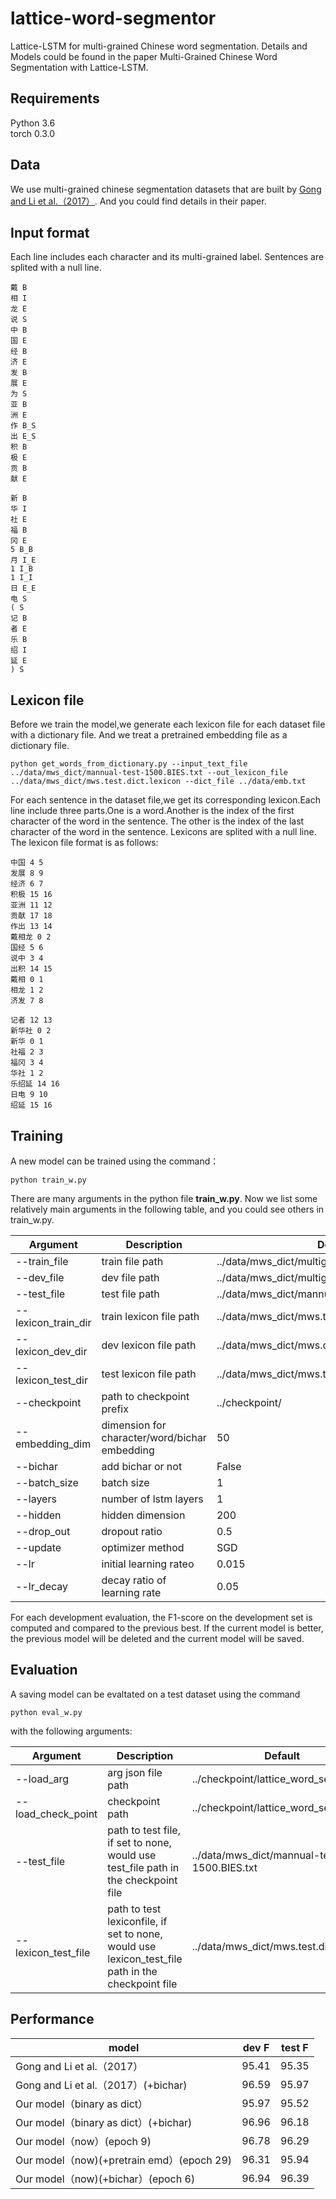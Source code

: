 # lattice-word-segmentor

Lattice-LSTM for multi-grained Chinese word segmentation.
Details and Models could be found in the paper Multi-Grained Chinese Word Segmentation with Lattice-LSTM.

## Requirements
Python 3.6  
torch 0.3.0
## Data
We use multi-grained chinese segmentation datasets that are built by [Gong and Li et al.（2017）](http://www.aclweb.org/anthology/D/D17/D17-1072.pdf). And you could find details in their paper.
## Input format
Each line includes each character and its multi-grained label. Sentences are splited with a null line.  

```
戴 B
相 I
龙 E
说 S
中 B
国 E
经 B
济 E
发 B
展 E
为 S
亚 B
洲 E
作 B_S
出 E_S
积 B
极 E
贡 B
献 E  

新 B
华 I
社 E
福 B
冈 E
5 B_B
月 I_E
1 I_B
1 I_I
日 E_E
电 S
( S
记 B
者 E
乐 B
绍 I
延 E
) S
```

## Lexicon file
Before we train the model,we generate each lexicon file for each dataset file with a dictionary file. And we treat a pretrained embedding file as a dictionary file.

```
python get_words_from_dictionary.py --input_text_file ../data/mws_dict/mannual-test-1500.BIES.txt --out_lexicon_file ../data/mws_dict/mws.test.dict.lexicon --dict_file ../data/emb.txt
```

For each sentence in the dataset file,we get its corresponding lexicon.Each line include three parts.One is a word.Another is the index of the first character of the word in the sentence. The other is the index of the last character of the word in the sentence. Lexicons are splited with a null line. The lexicon file format is as follows:

```
中国 4 5
发展 8 9
经济 6 7
积极 15 16
亚洲 11 12
贡献 17 18
作出 13 14
戴相龙 0 2
国经 5 6
说中 3 4
出积 14 15
戴相 0 1
相龙 1 2
济发 7 8

记者 12 13
新华社 0 2
新华 0 1
社福 2 3
福冈 3 4
华社 1 2
乐绍延 14 16
日电 9 10
绍延 15 16
```

## Training
A new model can be trained using the command：  

```
python train_w.py
```
There are many arguments in the python file __train_w.py__. Now we list some relatively main arguments in the following table, and you could see others in train_w.py.

Argument  | Description  |  Default
------------- | -------------  | -------------
--train_file   | train file path  | ../data/mws_dict/multigrain.alltrain.hwc.BIES.all.txt
--dev_file  | dev file path  | ../data/mws_dict/multigrain.alldev.hwc.BIES.txt
--test_file  | test file path  | ../data/mws_dict/mannual-test-1500.BIES.txt
--lexicon\_train_dir | train lexicon file path| ../data/mws_dict/mws.train.dict.lexicon
--lexicon\_dev_dir | dev lexicon file path| ../data/mws_dict/mws.dev.dict.lexicon
--lexicon\_test_dir  | test lexicon file path| ../data/mws_dict/mws.test.dict.lexicon
--checkpoint | path to checkpoint prefix| ../checkpoint/
--embedding_dim |dimension for character/word/bichar embedding | 50
--bichar | add bichar or not| False
--batch_size| batch size| 1
--layers | number of lstm layers| 1
--hidden | hidden dimension| 200
--drop_out | dropout ratio| 0.5
--update | optimizer method| SGD
--lr | initial learning rateo| 0.015
--lr_decay | decay ratio of learning rate| 0.05

For each development evaluation, the F1-score on the development set is computed and compared to the previous best. If the current model is better, the previous model will be deleted and the current model will be saved. 

## Evaluation
A saving model can be evaltated on a test dataset using the command

```
python eval_w.py
```
with the following arguments:

Argument  | Description  |  Default
------------- | -------------  | -------------
--load_arg   | arg json file path  | ../checkpoint/lattice\_word_seg.json
--load\_check_point   | checkpoint path  | ../checkpoint/lattice_word_seg.model
--test_file   | path to test file, if set to none, would use test_file path in the checkpoint file | ../data/mws_dict/mannual-test-1500.BIES.txt
--lexicon_test_file   | path to test lexiconfile, if set to none, would use lexicon\_test_file path in the checkpoint file  | ../data/mws_dict/mws.test.dict.lexicon

## Performance

model  | dev F  |  test F
------------- | -------------  | -------------
Gong and Li et al.（2017）   | 95.41  | 95.35
Gong and Li et al.（2017）(+bichar) | 96.59  | 95.97
Our model（binary as dict）  | 95.97  | 95.52
Our model（binary as dict）(+bichar)  | 96.96  | 96.18
Our model（now）(epoch 9)  | 96.78  | 96.29
Our model（now)(+pretrain emd）(epoch 29)  | 96.31 | 95.94
Our model（now)(+bichar）(epoch 6)  | 96.94 | 96.39
